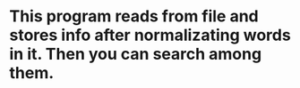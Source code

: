 # This program reads from file and stores info after normalizating words in it. Then you can search among them.
